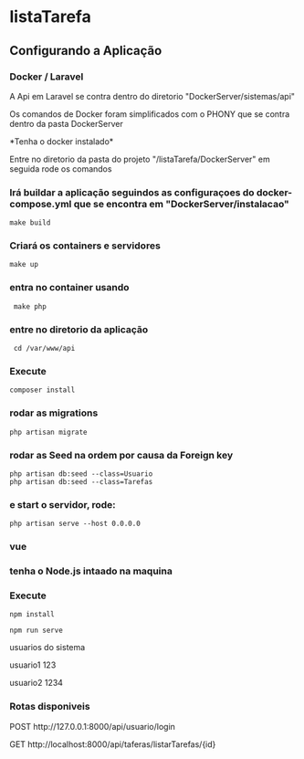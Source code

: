 # listaTarefa

<h2>Configurando a Aplicação</h2>

<h3>Docker / Laravel</h3>

<p>
A Api em Laravel se contra dentro do diretorio "DockerServer/sistemas/api"

Os comandos de Docker foram simplificados com o PHONY que se contra dentro da pasta DockerServer

</p>

<p>
*Tenha o docker instalado*

Entre no diretorio da pasta do projeto "/listaTarefa/DockerServer" em seguida rode os comandos</p>

### Irá buildar a aplicação seguindos as configuraçoes do docker-compose.yml que se encontra em "DockerServer/instalacao"

```
make build
```

### Criará os containers e servidores

```
make up
```

### entra no container usando

```
 make php
```

### entre no diretorio da aplicação

```
 cd /var/www/api
```

### Execute

```
composer install
```

### rodar as migrations

```
php artisan migrate
```

### rodar as Seed na ordem por causa da Foreign key

```
php artisan db:seed --class=Usuario
php artisan db:seed --class=Tarefas
```

### e start o servidor, rode:

```
php artisan serve --host 0.0.0.0
```

<h3>vue</h3>

### tenha o Node.js intaado na maquina

### Execute

```
npm install
```

```
npm run serve
```

<p>usuarios do sistema </p>

usuario1
123

usuario2
1234

<h3>Rotas disponiveis</h3>

<p>
POST
http://127.0.0.1:8000/api/usuario/login

GET
http://localhost:8000/api/taferas/listarTarefas/{id}
</p>
